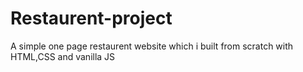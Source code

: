# Restaurent-project

A simple one page restaurent website which i built from scratch with HTML,CSS and vanilla JS
